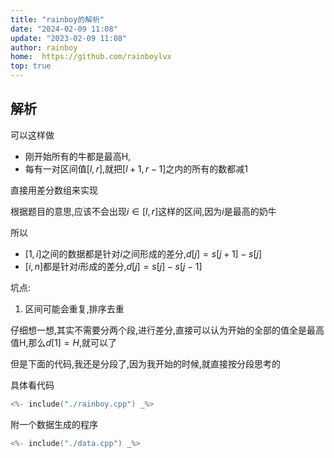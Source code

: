 ```yaml
---
title: "rainboy的解析"
date: "2024-02-09 11:08"
update: "2023-02-09 11:08"
author: rainboy
home:  https://github.com/rainboylvx
top: true
---
```


## 解析

可以这样做

- 刚开始所有的牛都是最高H,
- 每有一对区间值$[l,r]$,就把$[l+1,r-1]$之内的所有的数都减1

直接用差分数组来实现

根据题目的意思,应该不会出现$i \in [l,r]$这样的区间,因为$i$是最高的奶牛

所以 

- $[1,i]$之间的数据都是针对$i$之间形成的差分,$d[j] = s[j+1]-s[j]$
- $[i,n]$都是针对$i$形成的差分,$d[j] = s[j]-s[j-1]$


坑点: 

1. 区间可能会重复,排序去重

仔细想一想,其实不需要分两个段,进行差分,直接可以认为开始的全部的值全是最高值H,那么$d[1] = H$,就可以了

但是下面的代码,我还是分段了,因为我开始的时候,就直接按分段思考的

具体看代码

```cpp
<%- include("./rainboy.cpp") _%>
```

附一个数据生成的程序

```cpp
<%- include("./data.cpp") _%>
```
